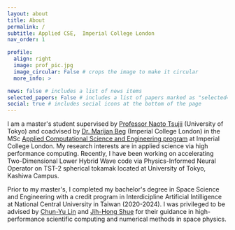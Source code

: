 ```yaml
---
layout: about
title: About
permalink: /
subtitle: Applied CSE,  Imperial College London
nav_order: 1

profile:
  align: right
  image: prof_pic.jpg
  image_circular: False # crops the image to make it circular
  more_info: >

news: false # includes a list of news items
selected_papers: False # includes a list of papers marked as "selected={true}"
social: true # includes social icons at the bottom of the page
---
```

I am a master's student supervised by [Professor Naoto Tsujii](https://fusion.k.u-tokyo.ac.jp/index_e.html) (University of Tokyo) and coadvised by [Dr. Marijan Beg](https://profiles.imperial.ac.uk/m.beg) (Imperial College London) in the MSc [Applied Computational Science and Engineering program](https://www.imperial.ac.uk/study/courses/postgraduate-taught/applied-computational-science/) at Imperial College London. My research interests are in applied science via high performance computing. Recently, I have been working on accelerating Two-Dimensional Lower Hybrid Wave code via Physics-Informed Neural Operator on TST-2 spherical tokamak located at University of Tokyo, Kashiwa Campus.

Prior to my master's, I completed my bachelor's degree in Space Science and Engineering with a credit program in Interdicipline Artificial Intilligence at National Central University in Taiwan (2020-2024). I was privileged to be advised by [Chun-Yu Lin](https://sites.google.com/site/lincytw/) and [Jih-Hong Shue](http://themis.ss.ncu.edu.tw/e_taiwan_themis.htm) for their guidance in high-performance scientific computing and numerical methods in space physics.
